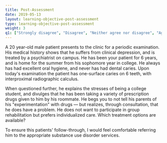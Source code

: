 ```yaml
---
title: Post-Assessment 
date: 2019-05-13
layout: learning-objective-post-assessment
type: learning-objective-post-assessment
weight: 3
q1: ["Strongly disagree", "Disagree", "Neither agree nor disagree", "Agree", "Strongly agree"]
---
```

A 20 year-old male patient presents to the clinic for a periodic examination.
His medical history shows that he suffers from clinical depression, and is
treated by a psychiatrist on campus. He has been your patient for 6 years, and
is home for the summer from his sophomore year in college. He always has had
excellent oral hygiene, and never has had dental caries. Upon today's
examination the patient has one-surface caries on 6 teeth, with interproximal
radiographic calculus.

When questioned further, he explains the stresses of being a college student,
and divulges that he has been taking a variety of prescription drugs given to
him by his roommate. He begs you to not tell his parents of his
"experimentation" with drugs &mdash; but realizes, through consultation, that he
does have a problem. He does not want to participate in group rehabilitation
but prefers individualized care. Which treatment options are available?

To ensure this patients' follow-through, I would feel comfortable referring him
to the appropriate substance use disorder services.
